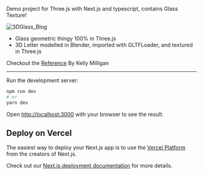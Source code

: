 Demo project for Three.js with Next.js and typescript, contains Glass Texture!

![3DGlass_Blog](https://github.com/QuadieZ/threejs-glass-demo/assets/62594692/91e0f3ef-0030-4685-8b1b-afd23f0fa746)

- Glass geometric thingy 100% in Three.js
- 3D Letter modelled in Blender, imported with GLTFLoader, and textured in Three.js

Checkout the [Reference](https://tympanus.net/codrops/2021/10/27/creating-the-effect-of-transparent-glass-and-plastic-in-three-js/) By Kelly Milligan 

----

Run the development server:

```bash
npm run dev
# or
yarn dev
```

Open [http://localhost:3000](http://localhost:3000) with your browser to see the result.


## Deploy on Vercel

The easiest way to deploy your Next.js app is to use the [Vercel Platform](https://vercel.com/new?utm_medium=default-template&filter=next.js&utm_source=create-next-app&utm_campaign=create-next-app-readme) from the creators of Next.js.

Check out our [Next.js deployment documentation](https://nextjs.org/docs/deployment) for more details.
